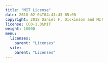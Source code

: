 ```yaml
---
title: "MIT License"
date: 2018-02-04T04:43:43-05:00
copyright: 2018 Daniel F. Dickinson and MIT
license: CC0-1.0&MIT
weight: 10000
menu:
  licenses:
    parent: "Licenses"
  site:
    parent: "Licenses"
---
```

